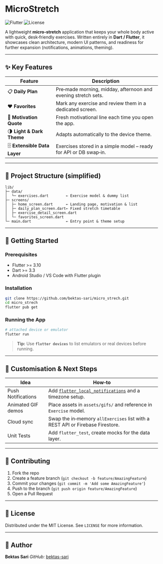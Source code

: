 # MicroStretch

![Flutter](https://img.shields.io/badge/Built%20with-Flutter-02569B?logo=flutter\&logoColor=white)
![License](https://img.shields.io/badge/license-MIT-green)

A lightweight **micro‑stretch** application that keeps your whole body active with quick, desk‑friendly exercises. Written entirely in **Dart / Flutter**, it showcases clean architecture, modern UI patterns, and readiness for further expansion (notifications, animations, theming).

---

## ✨ Key Features

| Feature                      | Description                                                       |
| ---------------------------- | ----------------------------------------------------------------- |
| 📋 **Daily Plan**            | Pre‑made morning, midday, afternoon and evening stretch sets.     |
| ❤️ **Favorites**             | Mark any exercise and review them in a dedicated screen.          |
| 🔀 **Motivation Quote**      | Fresh motivational line each time you open the app.               |
| 🌗 **Light & Dark Theme**    | Adapts automatically to the device theme.                         |
| 🗄 **Extensible Data Layer** | Exercises stored in a simple model – ready for API or DB swap‑in. |

---

## 📂 Project Structure (simplified)

```text
lib/
├─ data/
│  └─ exercises.dart        ← Exercise model & dummy list
├─ screens/
│  ├─ home_screen.dart      ← Landing page, motivation & list
│  ├─ daily_plan_screen.dart← Fixed stretch timetable
│  ├─ exercise_detail_screen.dart
│  └─ favorites_screen.dart
└─ main.dart                ← Entry point & theme setup
```

---

## 🚀 Getting Started

### Prerequisites

* Flutter >= 3.10
* Dart >= 3.3
* Android Studio / VS Code with Flutter plugin

### Installation

```bash
git clone https://github.com/bektas-sari/micro_strech.git
cd micro_strech
flutter pub get
```

### Running the App

```bash
# attached device or emulator
flutter run
```

> **Tip:** Use **`flutter devices`** to list emulators or real devices before running.

---

## 🔧 Customisation & Next Steps

| Idea               | How‑to                                                                                                          |
| ------------------ | --------------------------------------------------------------------------------------------------------------- |
| Push Notifications | Add [`flutter_local_notifications`](https://pub.dev/packages/flutter_local_notifications) and a timezone setup. |
| Animated GIF demos | Place assets in `assets/gifs/` and reference in `Exercise` model.                                               |
| Cloud sync         | Swap the in‑memory `allExercises` list with a REST API or Firebase Firestore.                                   |
| Unit Tests         | Add `flutter_test`, create mocks for the data layer.                                                            |

---

## 🤝 Contributing

1. Fork the repo
2. Create a feature branch (`git checkout -b feature/AmazingFeature`)
3. Commit your changes (`git commit -m 'Add some AmazingFeature'`)
4. Push to the branch (`git push origin feature/AmazingFeature`)
5. Open a Pull Request

---

## 📝 License

Distributed under the MIT License. See `LICENSE` for more information.

---

## 👤 Author

**Bektas Sari**
*GitHub:* [bektas-sari](https://github.com/bektas-sari)

